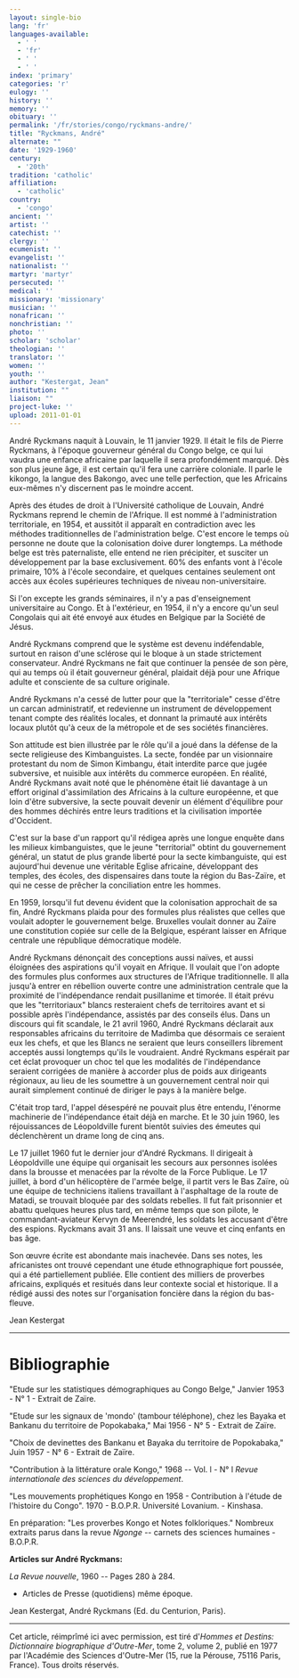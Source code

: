 ```yaml
---
layout: single-bio
lang: 'fr'
languages-available:
  - ' '
  - 'fr'
  - ' '
  - ' '
index: 'primary'
categories: 'r'
eulogy: ''
history: ''
memory: ''
obituary: ''
permalink: '/fr/stories/congo/ryckmans-andre/'
title: "Ryckmans, André"
alternate: ""
date: '1929-1960'
century:
  - '20th'
tradition: 'catholic'
affiliation:
  - 'catholic'
country:
  - 'congo'
ancient: ''
artist: ''
catechist: ''
clergy: ''
ecumenist: ''
evangelist: ''
nationalist: ''
martyr: 'martyr'
persecuted: ''
medical: ''
missionary: 'missionary'
musician: ''
nonafrican: ''
nonchristian: ''
photo: ''
scholar: 'scholar'
theologian: ''
translator: ''
women: ''
youth: ''
author: "Kestergat, Jean"
institution: ""
liaison: ""
project-luke: ''
upload: 2011-01-01
---
```




André Ryckmans naquit à Louvain, le 11 janvier 1929. Il était le fils de Pierre Ryckmans, à l'époque gouverneur général du Congo belge, ce qui lui vaudra une enfance africaine par laquelle il sera profondément marqué. Dès son plus jeune âge, il est certain qu'il fera une carrière coloniale. Il parle le kikongo, la langue des Bakongo, avec une telle perfection, que les Africains eux-mêmes n'y discernent pas le moindre accent.

Après des études de droit à l'Université catholique de Louvain, André Ryckmans reprend le chemin de l'Afrique. Il est nommé à l'administration territoriale, en 1954, et aussitôt il apparaît en contradiction avec les méthodes traditionnelles de l'administration belge. C'est encore le temps où personne ne doute que la colonisation doive durer longtemps. La méthode belge est très paternaliste, elle entend ne rien précipiter, et susciter un développement par la base exclusivement. 60% des enfants vont à l'école primaire, 10% à l'école secondaire, et quelques centaines seulement ont accès aux écoles supérieures techniques de niveau non-universitaire.

Si l'on excepte les grands séminaires, il n'y a pas d'enseignement universitaire au Congo. Et à l'extérieur, en 1954, il n'y a encore qu'un seul Congolais qui ait été envoyé aux études en Belgique par la Société de Jésus.

André Ryckmans comprend que le système est devenu indéfendable, surtout en raison d'une sclérose qui le bloque à un stade strictement conservateur. André Ryckmans ne fait que continuer la pensée de son père, qui au temps où il était gouverneur général, plaidait déjà pour une Afrique adulte et consciente de sa culture originale.

André Ryckmans n'a cessé de lutter pour que la "territoriale" cesse d'être un carcan administratif, et redevienne un instrument de développement tenant compte des réalités locales, et donnant la primauté aux intérêts locaux plutôt qu'à ceux de la métropole et de ses sociétés financières.

Son attitude est bien illustrée par le rôle qu'il a joué dans la défense de la secte religieuse des Kimbanguistes. La secte, fondée par un visionnaire protestant du nom de Simon Kimbangu, était interdite parce que jugée subversive, et nuisible aux intérêts du commerce européen. En réalité, André Ryckmans avait noté que le phénomène était lié davantage à un effort original d'assimilation des Africains à la culture européenne, et que loin d'être subversive, la secte pouvait devenir un élément d'équilibre pour des hommes déchirés entre leurs traditions et la civilisation importée d'Occident.

C'est sur la base d'un rapport qu'il rédigea après une longue enquête dans les milieux kimbanguistes, que le jeune "territorial" obtint du gouvernement général, un statut de plus grande liberté pour la secte kimbanguiste, qui est aujourd'hui devenue une véritable Eglise africaine, développant des temples, des écoles, des dispensaires dans toute la région du Bas-Zaïre, et qui ne cesse de prêcher la conciliation entre les hommes.

En 1959, lorsqu'il fut devenu évident que la colonisation approchait de sa fin, André Ryckmans plaida pour des formules plus réalistes que celles que voulait adopter le gouvernement belge. Bruxelles voulait donner au Zaïre une constitution copiée sur celle de la Belgique, espérant laisser en Afrique centrale une république démocratique modèle.

André Ryckmans dénonçait des conceptions aussi naïves, et aussi éloignées des aspirations qu'il voyait en Afrique. Il voulait que l'on adopte des formules plus conformes aux structures de l'Afrique traditionnelle. Il alla jusqu'à entrer en rébellion ouverte contre une administration centrale que la proximité de l'indépendance rendait pusillanime et timorée. Il était prévu que les "territoriaux" blancs resteraient chefs de territoires avant et si possible après l'indépendance, assistés par des conseils élus. Dans un discours qui fit scandale, le 21 avril 1960, André Ryckmans déclarait aux responsables africains du territoire de Madimba que désormais ce seraient eux les chefs, et que les Blancs ne seraient que leurs conseillers librement acceptés aussi longtemps qu'ils le voudraient. André Ryckmans espérait par cet éclat provoquer un choc tel que les modalités de l'indépendance seraient corrigées de manière à accorder plus de poids aux dirigeants régionaux, au lieu de les soumettre à un gouvernement central noir qui aurait simplement continué de diriger le pays à la manière belge.

C'était trop tard, l'appel désespéré ne pouvait plus être entendu, l'énorme machinerie de l'indépendance était déjà en marche. Et le 30 juin 1960, les réjouissances de Léopoldville furent bientôt suivies des émeutes qui déclenchèrent un drame long de cinq ans.

Le 17 juillet 1960 fut le dernier jour d'André Ryckmans. Il dirigeait à Léopoldville une équipe qui organisait les secours aux personnes isolées dans la brousse et menacées par la révolte de la Force Publique. Le 17 juillet, à bord d'un hélicoptère de l'armée belge, il partit vers le Bas Zaïre, où une équipe de techniciens italiens travaillant à l'asphaltage de la route de Matadi, se trouvait bloquée par des soldats rebelles. Il fut fait prisonnier et abattu quelques heures plus tard, en même temps que son pilote, le commandant-aviateur Kervyn de Meerendré, les soldats les accusant d'être des espions. Ryckmans avait 31 ans. Il laissait une veuve et cinq enfants en bas âge.

Son œuvre écrite est abondante mais inachevée. Dans ses notes, les africanistes ont trouvé cependant une étude ethnographique fort poussée, qui a été partiellement publiée. Elle contient des milliers de proverbes africains, expliqués et resitués dans leur contexte social et historique. Il a rédigé aussi des notes sur l'organisation foncière dans la région du bas-fleuve.

Jean Kestergat

---

# Bibliographie

"Etude sur les statistiques démographiques au Congo Belge," Janvier 1953 - N° 1 - Extrait de Zaïre.

"Etude sur les signaux de 'mondo' (tambour téléphone), chez les Bayaka et Bankanu du territoire de Popokabaka," Mai 1956 - N° 5 - Extrait de Zaïre.

"Choix de devinettes des Bankanu et Bayaka du territoire de Popokabaka," Juin 1957 - N° 6 - Extrait de Zaïre.

"Contribution à la littérature orale Kongo,"  1968 -- Vol. l - N° l *Revue internationale des sciences du développement*.

"Les mouvements prophétiques Kongo en 1958 - Contribution à l'étude de l'histoire du Congo". 1970 - B.O.P.R. Université Lovanium. - Kinshasa.

En préparation: "Les proverbes Kongo et Notes folkloriques." Nombreux extraits parus dans la revue *Ngonge* -- carnets des sciences humaines - B.O.P.R.

**Articles sur André Ryckmans:**

*La Revue nouvelle*, 1960 -- Pages 280 à 284.

- Articles de Presse (quotidiens) même époque.

Jean Kestergat, André Ryckmans (Ed. du Centurion, Paris).

---

Cet article, réimprîmé ici avec permission, est tiré d'*Hommes et Destins: Dictionnaire biographique d'Outre-Mer*, tome 2, volume 2, publié en 1977 par l'Académie des Sciences d'Outre-Mer (15, rue la Pérouse, 75116 Paris, France). Tous droits réservés.
